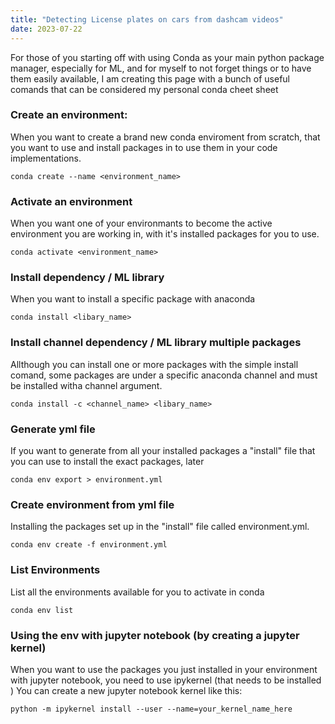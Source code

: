 ```yaml
---
title: "Detecting License plates on cars from dashcam videos"
date: 2023-07-22
---
```


For those of you starting off with using Conda as your main python package manager, especially for ML, and for myself to not forget things or to have them easily available, I am creating this page with a bunch of useful comands that can be considered my personal conda cheet sheet


### Create an environment:

When you want to create a brand new conda enviroment from scratch, that you want to use and install packages in to use them in your code implementations.

```
conda create --name <environment_name>
```

### Activate an environment

When you want one of your environmants to become the active environment you are working in, with it's installed packages for you to use.

```
conda activate <environment_name>
```

### Install dependency / ML library

When you want to install a specific package with anaconda

```
conda install <libary_name>
```

### Install channel dependency / ML library multiple packages

Allthough you can install one or more packages with the simple install comand, some packages are under a specific anaconda channel and must be installed witha  channel argument.

```
conda install -c <channel_name> <libary_name>
```

### Generate yml file

If you want to generate from all your installed packages a "install" file that you can use to install the exact packages, later

```
conda env export > environment.yml
```

### Create environment from yml file

Installing the packages set up in the "install" file called environment.yml.

```
conda env create -f environment.yml
```

### List Environments

List all the environments available for you to activate in conda

```
conda env list
```

### Using the env with jupyter notebook (by creating a jupyter kernel)

When you want to use the packages you just installed in your environment with jupyter notebook, you need to use ipykernel (that needs to be installed )
You can create a new jupyter notebook kernel like this:

```
python -m ipykernel install --user --name=your_kernel_name_here
```